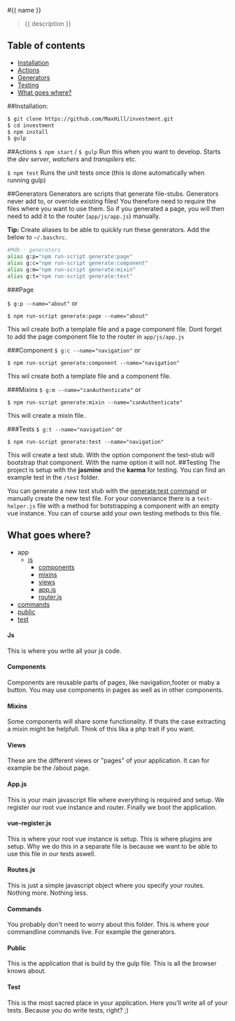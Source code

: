 #{{ name }}
> {{ description }}
## Table of contents

* [Installation](#installation)
* [Actions](#actions)
* [Generators](#generators)
* [Testing](#testing)
* [What goes where?](#what-goes-where)

##Installation:

~~~bash
$ git clone https://github.com/MaxHill/investment.git
$ cd investment
$ npm install
$ gulp
~~~

##Actions
`$ npm start` / `$ gulp` Run this when you want to develop. Starts the *dev server*, *watchers* and *transpilers* etc.

`$ npm test` Runs the unit tests once (this is done automatically when running gulp)

##Generators
Generators are scripts that generate file-stubs. Generators never add to, or override existing files! You therefore need to require the files where you want to use them. So if you generated a page, you will then need to add it to the router (`app/js/app.js`) manually.

**Tip:** Create aliases to be able to quickly run these generators. Add the below to `~/.baschrc`.

~~~bash
#Mdb - generators
alias g:p="npm run-script generate:page"
alias g:c="npm run-script generate:component"
alias g:m="npm run-script generate:mixin"
alias g:t="npm run-script generate:test"
~~~

###Page

`$ g:p --name="about"` or

`$ npm run-script generate:page --name="about"`

This wil create both a template file and a page component file.
Dont forget to add the page component file to the router in `app/js/app.js`

###Component
`$ g:c --name="navigation"` or

`$ npm run-script generate:component --name="navigation"`

This wil create both a template file and a component file.

###Mixins
`$ g:m --name="canAuthenticate"` or

`$ npm run-script generate:mixin --name="canAuthenticate"`

This will create a mixin file.

###Tests
`$ g:t --name="navigation"` or

`$ npm run-script generate:test --name="navigation"`

This will create a test stub. With the option component the test-stub will bootstrap that component. With the name option it will not.
##Testing
The project is setup with the **jasmine** and the **karma** for testing.
You can find an example test in the `/test` folder.

You can generate a new test stub with the [generate:test command](#tests) or manually create the new test file.
For your conveniance there is a `test-helper.js` file with a method for botstrapping a component with an empty vue instance.
You can of course add your own testing methods to this file.

## What goes where?

* app
  * [js](#js)
    * [components](#components)
    * [mixins](#mixins)
    * [views](#views)
    * [app.js](#appjs)
    * [router.js](#routerjs)
* [commands](#commands)
* [public](#public)
* [test](#test)

#### Js
This is where you write all your js code.

#### Components
Components are reusable parts of pages, like navigation,footer or maby a button.
You may use components in pages as well as in other components.

#### Mixins
Some components will share some functionality. If thats the case extracting a mixin might be helpfull.
Think of this lika a php trait if you want.

#### Views
These are the different views or "pages" of your application. It can for example be the /about page.

#### App.js
This is your main javascript file where everything is required and setup. We register our root vue instance and router. Finally we boot the application.

#### vue-register.js
This is where your root vue instance is setup. This is where plugins are setup. Why we do this in a separate file is because we want to be able to use this file in our tests aswell.

#### Routes.js
This is just a simple javascript object where you specify your routes. Nothing more. Nothing less.

#### Commands
You probably don't need to worry about this folder. This is where your commandline commands live. For example the generators.

#### Public
This is the application that is build by the gulp file. This is all the browser knows about.

#### Test
This is the most sacred place in your application. Here you'll write all of your tests. Because you do write tests, right? ;)

